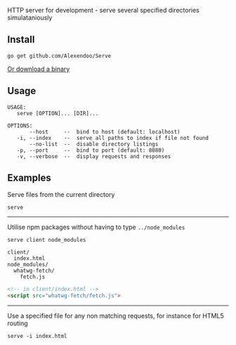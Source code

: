 HTTP server for development - serve several specified directories
simulataniously

## Install

```
go get github.com/Alexendoo/Serve
```

[Or download a binary](https://github.com/Alexendoo/serve/releases)

## Usage

```
USAGE:
   serve [OPTION]... [DIR]...

OPTIONS:
       --host     --  bind to host (default: localhost)
   -i, --index    --  serve all paths to index if file not found
       --no-list  --  disable directory listings
   -p, --port     --  bind to port (default: 8080)
   -v, --verbose  --  display requests and responses
```


## Examples

Serve files from the current directory

```
serve
```

----

Utilise npm packages without having to type `../node_modules`

```
serve client node_modules
```

```ANTLR
client/
  index.html
node_modules/
  whatwg-fetch/
    fetch.js
```

```html
<!-- in client/index.html -->
<script src="whatwg-fetch/fetch.js">
```

---

Use a specified file for any non matching requests, for instance for HTML5 routing

```
serve -i index.html
```
